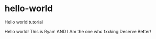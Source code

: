 # hello-world
Hello world tutorial

Hello world!
This is Ryan!
AND I Am the one who fxxking Deserve Better!
